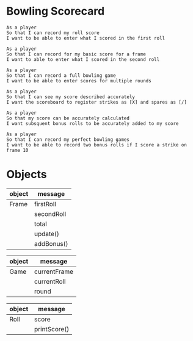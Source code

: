 # Bowling Scorecard

```
As a player
So that I can record my roll score
I want to be able to enter what I scored in the first roll

As a player
So that I can record for my basic score for a frame
I want to able to enter what I scored in the second roll

As a player
So that I can record a full bowling game
I want to be able to enter scores for multiple rounds

As a player
So that I can see my score described accurately
I want the scoreboard to register strikes as [X] and spares as [/]

As a player
So that my score can be accurately calculated
I want subsquent bonus rolls to be accurately added to my score

As a player
So that I can record my perfect bowling games
I want to be able to record two bonus rolls if I score a strike on frame 10
```

# Objects

| object | message |
| --- | --- |
| Frame | firstRoll |
| | secondRoll |
| | total |
| | update()
| | addBonus() |

| object | message |
| --- | --- |
| Game | currentFrame |
| | currentRoll |
| | round |

| object | message |
| --- | --- |
| Roll | score |
| | printScore() |